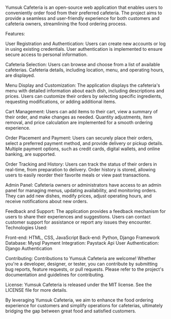 Yumsuk Cafeteria is an open-source web application that enables users to conveniently order food from their preferred cafeteria. The project aims to provide a seamless and user-friendly experience for both customers and cafeteria owners, streamlining the food ordering process.

Features:

User Registration and Authentication:
Users can create new accounts or log in using existing credentials.
User authentication is implemented to ensure secure access to personal information.

Cafeteria Selection:
Users can browse and choose from a list of available cafeterias.
Cafeteria details, including location, menu, and operating hours, are displayed.

Menu Display and Customization:
The application displays the cafeteria's menu with detailed information about each dish, including descriptions and prices.
Users can customize their orders by selecting specific ingredients, requesting modifications, or adding additional items.

Cart Management:
Users can add items to their cart, view a summary of their order, and make changes as needed.
Quantity adjustments, item removal, and price calculation are implemented for a smooth ordering experience.

Order Placement and Payment:
Users can securely place their orders, select a preferred payment method, and provide delivery or pickup details.
Multiple payment options, such as credit cards, digital wallets, and online banking, are supported.

Order Tracking and History:
Users can track the status of their orders in real-time, from preparation to delivery.
Order history is stored, allowing users to easily reorder their favorite meals or view past transactions.

Admin Panel:
Cafeteria owners or administrators have access to an admin panel for managing menus, updating availability, and monitoring orders.
They can add new dishes, modify prices, adjust operating hours, and receive notifications about new orders.

Feedback and Support:
The application provides a feedback mechanism for users to share their experiences and suggestions.
Users can contact customer support for assistance or report any issues they encounter.
Technologies Used:

Front-end: HTML, CSS, JavaScript
Back-end: Python, Django Framework
Database: Mysql
Payment Integration: Paystack Api
User Authentication: Django Authentication

Contributing:
Contributions to Yumsuk Cafeteria are welcome! Whether you're a developer, designer, or tester, you can contribute by submitting bug reports, feature requests, or pull requests. Please refer to the project's documentation and guidelines for contributing.

License:
Yumsuk Cafeteria is released under the MIT license. See the LICENSE file for more details.

By leveraging Yumsuk Cafeteria, we aim to enhance the food ordering experience for customers and simplify operations for cafeterias, ultimately bridging the gap between great food and satisfied customers.